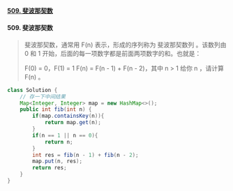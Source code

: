 #### [509. 斐波那契数](https://leetcode-cn.com/problems/fibonacci-number/)









#### 509. 斐波那契数

> 斐波那契数，通常用 F(n) 表示，形成的序列称为 斐波那契数列 。该数列由 0 和 1 开始，后面的每一项数字都是前面两项数字的和。也就是：
>
> F(0) = 0，F(1) = 1
> F(n) = F(n - 1) + F(n - 2)，其中 n > 1
> 给你 n ，请计算 F(n) 。

```java
class Solution {
    // 存一下中间结果
    Map<Integer, Integer> map = new HashMap<>();
    public int fib(int n) {
        if(map.containsKey(n)){
            return map.get(n);
        } 
        if(n == 1 || n == 0){
            return n;
        } 
        int res = fib(n - 1) + fib(n - 2);
        map.put(n, res);
        return res;
    }
}
```

